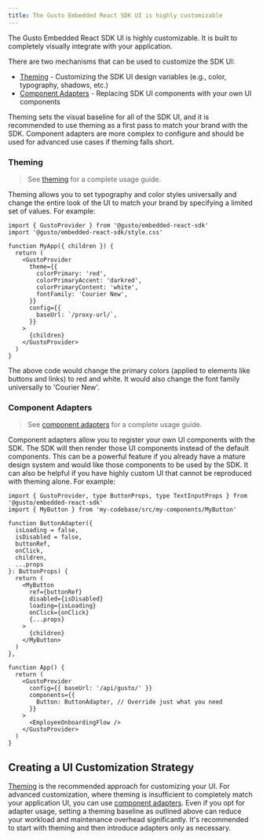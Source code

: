 ```yaml
---
title: The Gusto Embedded React SDK UI is highly customizable
---
```


The Gusto Embedded React SDK UI is highly customizable. It is built to completely visually integrate with your application.

There are two mechanisms that can be used to customize the SDK UI:

- [Theming](../theming/theming.md) - Customizing the SDK UI design variables (e.g., color, typography, shadows, etc.)
- [Component Adapters](../component-adapter/component-adapter.md) - Replacing SDK UI components with your own UI components

Theming sets the visual baseline for all of the SDK UI, and it is recommended to use theming as a first pass to match your brand with the SDK. Component adapters are more complex to configure and should be used for advanced use cases if theming falls short.

### Theming

> See [theming](../theming/theming.md) for a complete usage guide.

Theming allows you to set typography and color styles universally and change the entire look of the UI to match your brand by specifying a limited set of values. For example:

```
import { GustoProvider } from '@gusto/embedded-react-sdk'
import '@gusto/embedded-react-sdk/style.css'

function MyApp({ children }) {
  return (
    <GustoProvider
      theme={{
        colorPrimary: 'red',
        colorPrimaryAccent: 'darkred',
        colorPrimaryContent: 'white',
        fontFamily: 'Courier New',
      }}
      config={{
        baseUrl: `/proxy-url/`,
      }}
    >
      {children}
    </GustoProvider>
  )
}
```

The above code would change the primary colors (applied to elements like buttons and links) to red and white. It would also change the font family universally to 'Courier New'.

### Component Adapters

> See [component adapters](../component-adapter/component-adapter.md) for a complete usage guide.

Component adapters allow you to register your own UI components with the SDK. The SDK will then render those UI components instead of the default components. This can be a powerful feature if you already have a mature design system and would like those components to be used by the SDK. It can also be helpful if you have highly custom UI that cannot be reproduced with theming alone. For example:

```tsx
import { GustoProvider, type ButtonProps, type TextInputProps } from '@gusto/embedded-react-sdk'
import { MyButton } from 'my-codebase/src/my-components/MyButton'

function ButtonAdapter({
  isLoading = false,
  isDisabled = false,
  buttonRef,
  onClick,
  children,
  ...props
}: ButtonProps) {
  return (
    <MyButton
      ref={buttonRef}
      disabled={isDisabled}
      loading={isLoading}
      onClick={onClick}
      {...props}
    >
      {children}
    </MyButton>
  )
},

function App() {
  return (
    <GustoProvider
      config={{ baseUrl: '/api/gusto/' }}
      components={{
        Button: ButtonAdapter, // Override just what you need
      }}
    >
      <EmployeeOnboardingFlow />
    </GustoProvider>
  )
}
```

## Creating a UI Customization Strategy

[Theming](../theming/theming.md) is the recommended approach for customizing your UI. For advanced customization, where theming is insufficient to completely match your application UI, you can use [component adapters](../component-adapter/component-adapter.md). Even if you opt for adapter usage, setting a theming baseline as outlined above can reduce your workload and maintenance overhead significantly. It's recommended to start with theming and then introduce adapters only as necessary.
